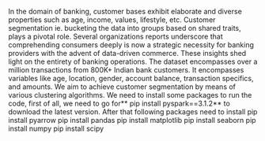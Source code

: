 In the domain of banking, customer bases exhibit elaborate and diverse properties such as age, income, values, lifestyle, etc.
Customer segmentation ie. bucketing the data into groups based on shared traits, plays a pivotal role.
Several organizations reports underscore that comprehending consumers deeply is now a strategic necessity for banking providers with the advent of data-driven commerce. 
These insights shed light on the entirety of banking operations. The dataset encompasses over a million transactions from 800K+ Indian bank customers. 
It encompasses variables like age, location, gender, account balance, transaction specifics, and amounts. We aim to achieve customer segmentation by means of various clustering algorithms.
We need to install some packages to run the code, first of all, we need to go for** pip install pyspark==3.1.2** to download the latest version.
After that following packages need to install
pip install pyarrow
pip install pandas
pip install matplotlib
pip install seaborn
pip install numpy
pip install scipy

